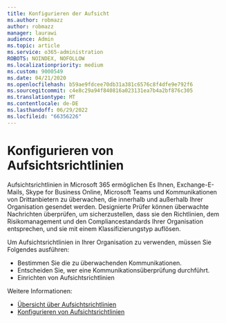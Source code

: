 ```yaml
---
title: Konfigurieren der Aufsicht
ms.author: robmazz
author: robmazz
manager: laurawi
audience: Admin
ms.topic: article
ms.service: o365-administration
ROBOTS: NOINDEX, NOFOLLOW
ms.localizationpriority: medium
ms.custom: 9000549
ms.date: 04/21/2020
ms.openlocfilehash: b59ae9fdcee70db31a381c6576c8f4dfe9e792f6
ms.sourcegitcommit: c4e8c29a94f840816a023131ea7b4a2bf876c305
ms.translationtype: MT
ms.contentlocale: de-DE
ms.lasthandoff: 06/29/2022
ms.locfileid: "66356226"
---
```

# <a name="configure-supervision-policies"></a>Konfigurieren von Aufsichtsrichtlinien

Aufsichtsrichtlinien in Microsoft 365 ermöglichen Es Ihnen, Exchange-E-Mails, Skype for Business Online, Microsoft Teams und Kommunikationen von Drittanbietern zu überwachen, die innerhalb und außerhalb Ihrer Organisation gesendet werden. Designierte Prüfer können überwachte Nachrichten überprüfen, um sicherzustellen, dass sie den Richtlinien, dem Risikomanagement und den Compliancestandards Ihrer Organisation entsprechen, und sie mit einem Klassifizierungstyp auflösen.

Um Aufsichtsrichtlinien in Ihrer Organisation zu verwenden, müssen Sie Folgendes ausführen:

- Bestimmen Sie die zu überwachenden Kommunikationen.
- Entscheiden Sie, wer eine Kommunikationsüberprüfung durchführt.
- Einrichten von Aufsichtsrichtlinien

Weitere Informationen:

- [Übersicht über Aufsichtsrichtlinien](https://docs.microsoft.com/microsoft-365/compliance/supervision-policies)
- [Konfigurieren von Aufsichtsrichtlinien](https://docs.microsoft.com/microsoft-365/compliance/configure-supervision-policies)
